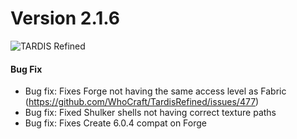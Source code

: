 # Version 2.1.6

![TARDIS Refined](tardis_refined_v2_1.png)

#### Bug Fix
- Bug fix: Fixes Forge not having the same access level as Fabric (https://github.com/WhoCraft/TardisRefined/issues/477)
- Bug fix: Fixed Shulker shells not having correct texture paths
- Bug fix: Fixes Create 6.0.4 compat on Forge